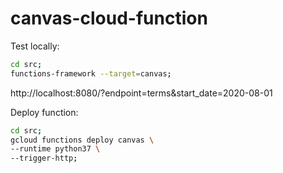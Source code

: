# canvas-cloud-function

Test locally:
```bash
cd src;
functions-framework --target=canvas;
```

http://localhost:8080/?endpoint=terms&start_date=2020-08-01

Deploy function:

```bash
cd src;
gcloud functions deploy canvas \
--runtime python37 \
--trigger-http;
```
